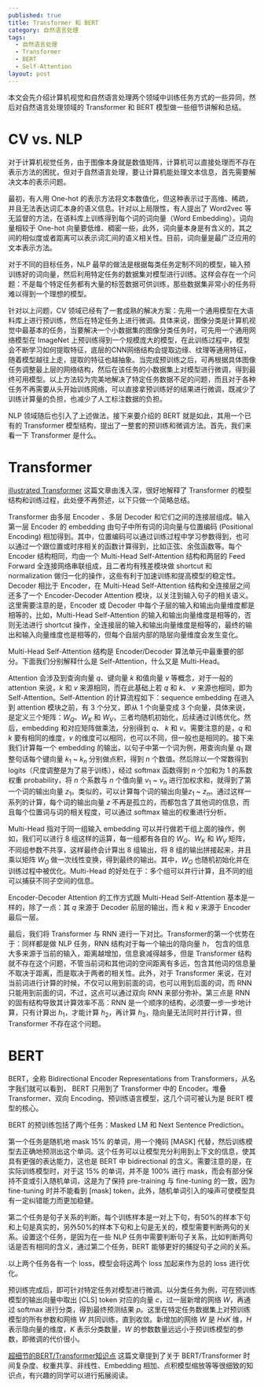 ```yaml
---
published: true
title: Transformer 和 BERT
category: 自然语言处理
tags: 
  - 自然语言处理
  - Transformer
  - BERT
  - Self-Attention
layout: post
---
```


本文会先介绍计算机视觉和自然语言处理两个领域中训练任务方式的一些异同，然后对自然语言处理领域的 Transformer 和 BERT 模型做一些细节讲解和总结。

# CV vs. NLP

对于计算机视觉任务，由于图像本身就是数值矩阵，计算机可以直接处理而不存在表示方法的困扰，但对于自然语言处理，要让计算机能处理文本信息，首先需要解决文本的表示问题。

最初，有人用 One-hot 的表示方法将文本数值化，但这种表示过于高维、稀疏，并且无法表达词汇本身的语义信息。针对以上局限性，有人提出了 Word2vec 等无监督的方法，在语料库上训练得到每个词的词向量（Word Embedding）。词向量相较于 One-hot 向量要低维、稠密一些，此外，词向量本身是有含义的，其之间的相似度或者距离可以表示词汇间的语义相关性。目前，词向量是最广泛应用的文本表示方法。

对于不同的目标任务，NLP 最早的做法是根据每类任务定制不同的模型，输入预训练好的词向量，然后利用特定任务的数据集对模型进行训练。这样会存在一个问题：不是每个特定任务都有大量的标签数据可供训练，那些数据集非常小的任务将难以得到一个理想的模型。

针对以上问题，CV 领域已经有了一套成熟的解决方案：先用一个通用模型在大语料库上进行预训练，然后在特定任务上进行微调。具体来说，图像分类是计算机视觉中最基本的任务，当要解决一个小数据集的图像分类任务时，可先用一个通用网络模型在 ImageNet 上预训练得到一个规模庞大的模型，在此训练过程中，模型会不断学习如何提取特征，底层的CNN网络结构会提取边缘、纹理等通用特征，随着模型越往上走，提取的特征也越抽象。当完成预训练之后，可再根据具体图像任务调整最上层的网络结构，然后在该任务的小数据集上对模型进行微调，得到最终可用模型。以上方法较为完美地解决了特定任务数据不足的问题，而且对于各种任务不再需要从头开始训练网络，可以直接拿预训练好的结果进行微调，既减少了训练计算量的负担，也减少了人工标注数据的负担。

NLP 领域随后也引入了上述做法，接下来要介绍的 BERT 就是如此，其用一个已有的 Transformer 模型结构，提出了一整套的预训练和微调方法。首先，我们来看一下 Transformer 是什么。

# Transformer

[illustrated Transformer](https://jalammar.github.io/illustrated-transformer/) 这篇文章由浅入深，很好地解释了 Transformer 的模型结构和训练过程，此处便不再赘述，以下只做一个简略总结。 

Transformer 由多层 Encoder 、多层 Decoder 和它们之间的连接层组成。输入第一层 Encoder 的 embedding 由句子中所有词的词向量与位置编码 (Positional Encoding) 相加得到。其中，位置编码可以通过训练过程中学习参数得到，也可以通过一个跟位置或时序相关的函数计算得到，比如正弦、余弦函数等。每个 Encoder 结构相同，均由一个 Multi-Head Self-Attention 结构和两层的 Feed Forward 全连接网络串联组成，且二者均有残差模块做 shortcut 和 normalization 做归一化的操作，这些有利于加速训练和提高模型的稳定性。Decoder 相比于 Encoder，在 Multi-Head Self-Attention 结构和全连接层之间还多了一个 Encoder-Decoder Attention 模块，以关注到输入句子的相关语义。这里需要注意的是，Encoder 或 Decoder 中每个子层的输入和输出向量维度都是相等的，比如，Multi-Head Self-Attention 的输入和输出向量维度是相等的，否则无法进行 shortcut 操作，全连接层的输入和输出向量维度是相等的，最终的输出和输入向量维度也是相等的，但每个自层内部的隐层向量维度会发生变化。

Multi-Head Self-Attention 结构是 Encoder/Decoder 算法单元中最重要的部分。下面我们分别解释什么是 Self-Attention，什么又是 Multi-Head。

Attention 会涉及到查询向量 $q$、键向量 $k$ 和值向量 $v$ 等概念，对于一般的 attention 来说，$k$ 和 $v$ 来源相同，而在此基础上若 $q$ 和 $k$、 $v$ 来源也相同，即为 Self-Attention。Self-Attention 的计算流程如下：sequence embedding 在进入到 attention 模块之前，有 3 个分叉，即从 1 个向量变成 3 个向量，具体来说，是定义三个矩阵：$W_Q$、$W_K$ 和 $W_V$，三者均随机初始化，后续通过训练优化。然后，embedding 和对应矩阵做乘法，分别得到 $q$、 $k$ 和 $v$。需要注意的是，$q$ 和 $k$ 要有相同的维度，$v$ 的维度可以相同，也可以不同，但一般也是相同的。接下来我们计算每一个 embedding 的输出，以句子中第一个词为例，用查询向量 $q_1$ 跟整句话每个键向量 $k_1$ ~ $k_n$ 分别做点积，得到 $n$ 个数值。然后除以一个常数得到 logits（尺度调整是为了易于训练），经过 softmax 函数得到 $n$ 个加和为 1 的系数权重 probability，将 $n$ 个系数与 $n$ 个值向量 $v_1$ ~ $v_n$ 进行加权求和，就得到了第一个词的输出向量 $z_1$。类似的，可以计算每个词的输出向量$z_1$ ~ $z_n$。通过这样一系列的计算，每个词的输出向量 $z$ 不再是孤立的，而都包含了其他词的信息，而且每个位置词与词的相关程度，可以通过 softmax 输出的权重进行分析。

Multi-Head 指对于同一组输入 embedding 可以并行做若干组上面的操作，例如，我们可以进行 8 组这样的运算，每一组都有各自的 $W_Q$、$W_K$ 和 $W_V$ 矩阵，不同组参数不共享，这样最终会计算出 8 组输出，将 8 组的输出拼接起来，并且乘以矩阵 $W_O$ 做一次线性变换，得到最终的输出。其中，$W_O$ 也随机初始化并在训练过程中被优化。Multi-Head 的好处在于：多个组可以并行计算，且不同的组可以捕获不同子空间的信息。

Encoder-Decoder Attention 的工作方式跟 Multi-Head Self-Attention 基本是一样的，除了一点：其 $q$ 来源于 Decoder 前层的输出，而 $k$ 和 $v$ 来源于 Encoder 最后一层。

最后，我们将 Transformer 与 RNN 进行一下对比。Transformer的第一个优势在于：同样都是做 NLP 任务，RNN 结构对于每一个输出的隐向量 $h$， 包含的信息大多来源于当前的输入，距离越增加，信息衰减得越多，但是 Transformer 结构就不存在这个问题，不管当前词和其他词的空间距离有多远，包含其他词的信息量不取决于距离，而是取决于两者的相关性。此外，对于 Transformer 来说，在对当前词进行计算的时候，不仅可以用到前面的词，也可以用到后面的词，而 RNN 只能用到前面的词，不过，这点可以通过双向 RNN 来部分弥补。第三点是 RNN 的固有结构导致其计算效率不高：RNN 是一个顺序的结构，必须要一步一步地计算，只有计算出 $h_1$，才能计算 $h_2$，再计算 $h_3$，隐向量无法同时并行计算，但 Transformer 不存在这个问题。

# BERT

BERT，全称 Bidirectional Encoder Representations from Transformers，从名字我们就可以看到， BERT 只用到了 Transformer 中的 Encoder。堆叠Transformer、双向 Encoding、预训练语言模型，这几个词可被认为是 BERT 模型的核心。

BERT 的预训练包括了两个任务：Masked LM 和 Next Sentence Prediction。

第一个任务是随机地 mask 15% 的单词，用一个掩码 [MASK] 代替，然后训练模型去正确地预测出这个单词。这个任务可以让模型充分利用到上下文的信息，使其具有更强的表达能力，这也是 BERT 中 bidirectional 的含义。需要注意的是，在实际训练模型时，对于这 15% 的单词，并不是 100% 进行 mask，而会有部分保持不变或引入随机单词，这是为了保持 pre-training 与 fine-tuning 的一致，因为 fine-tuning 时并不能看到 [mask] token，此外，随机单词引入的噪声可使模型具有一定纠错能力而更加稳健。

第二个任务是句子关系的判断。每个训练样本是一对上下句，有50%的样本下句和上句是真实的，另外50%的样本下句和上句是无关的，模型需要判断两句的关系。设置这个任务，是因为在一些 NLP 任务中需要判断句子关系，比如判断两句话是否有相同的含义，通过第二个任务，BERT 能够更好的捕捉句子之间的关系。

以上两个任务各有一个 loss，模型会将这两个 loss 加起来作为总的 loss 进行优化。

预训练完成后，即可针对特定任务对模型进行微调。以分类任务为例，可在预训练模型的输出向量中取出 [CLS] token 对应的向量 $c$，过一层新增的网络 $W$，再通过 softmax 进行分类，得到最终预测结果 $p$。这里在特定任务数据集上对预训练模型的所有参数和网络 $W$ 共同训练，直到收敛。新增加的网络 $W$ 是 $H$x$K$ 维，$H$ 表示隐向量的维度，$K$ 表示分类数量，$W$ 的参数数量远远小于预训练模型的参数，即微调的代价很小。

[超细节的BERT/Transformer知识点](https://zhuanlan.zhihu.com/p/132554155) 这篇文章提到了关于 BERT/Transformer 时间复杂度、权重共享、非线性、Embedding 相加、点积模型缩放等等很细致的知识点，有兴趣的同学可以进行拓展阅读。